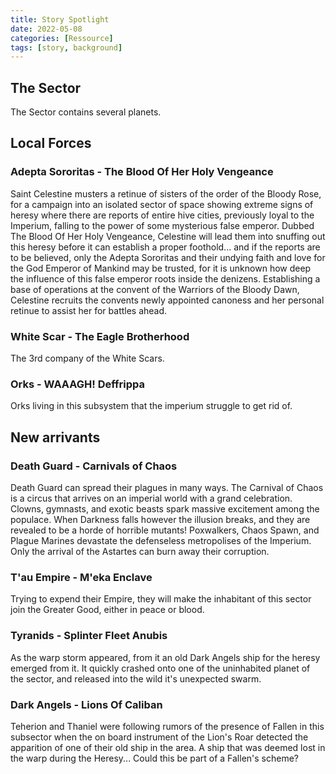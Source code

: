 ```yaml
---
title: Story Spotlight
date: 2022-05-08
categories: [Ressource]
tags: [story, background]
---
```


## The Sector

The Sector contains several planets.

## Local Forces

### Adepta Sororitas - The Blood Of Her Holy Vengeance

Saint Celestine musters a retinue of sisters of the order of the Bloody Rose, for a campaign into an isolated sector of space showing extreme signs of heresy where there are reports of entire hive cities,
previously loyal to the Imperium, falling to the power of some mysterious false emperor. Dubbed The Blood Of Her Holy Vengeance, Celestine will lead them into snuffing out this heresy before it can establish 
a proper foothold... and if the reports are to be believed, only the Adepta Sororitas and their undying faith and love for the God Emperor of Mankind may be trusted, for it is unknown how deep the influence 
of this false emperor roots inside the denizens. Establishing a base of operations at the convent of the Warriors of the Bloody Dawn, Celestine recruits the convents newly appointed canoness and her 
personal retinue to assist her for battles ahead.
 
### White Scar - The Eagle Brotherhood
 
The 3rd company of the White Scars.
 
### Orks - WAAAGH! Deffrippa
 
Orks living in this subsystem that the imperium struggle to get rid of.
 
## New arrivants

### Death Guard - Carnivals of Chaos

Death Guard can spread their plagues in many ways. The Carnival of Chaos is a circus that arrives on an imperial world with a grand celebration. Clowns, gymnasts, 
and exotic beasts spark massive excitement among the populace. When Darkness falls however the illusion breaks, and they are revealed to be a horde of horrible mutants! 
Poxwalkers, Chaos Spawn, and Plague Marines devastate the defenseless metropolises of the Imperium. Only the arrival of the Astartes can burn away their corruption.

### T'au Empire - M'eka Enclave

Trying to expend their Empire, they will make the inhabitant of this sector join the Greater Good, either in peace or blood.

### Tyranids - Splinter Fleet Anubis

As the warp storm appeared, from it an old Dark Angels ship for the heresy emerged from it. It quickly crashed onto one of the uninhabited planet of the sector, and released into the wild it's unexpected swarm.

### Dark Angels - Lions Of Caliban

Teherion and Thaniel were following rumors of the presence of Fallen in this subsector when the on board instrument of the Lion's Roar detected the apparition of one of their old ship in the area. A ship 
that was deemed lost in the warp during the Heresy... Could this be part of a Fallen's scheme?